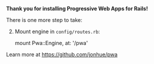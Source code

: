 **Thank you for installing Progressive Web Apps for Rails!**


There is one more step to take:

2) Mount engine in `config/routes.rb`:

    mount Pwa::Engine, at: '/pwa'


Learn more at https://github.com/jonhue/pwa
